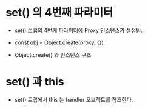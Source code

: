 
# set() 의 4번째 파라미터

- set() 트랩의 4번째 파라미터에  Proxy 인스턴스가 설정됨.

- const obj = Object.create(proxy, {})

- Object.create() 와 인스턴스 구조

# set() 과 this
- set() 트랩에서 this 는 handler 오브젝트를 참조한다.

